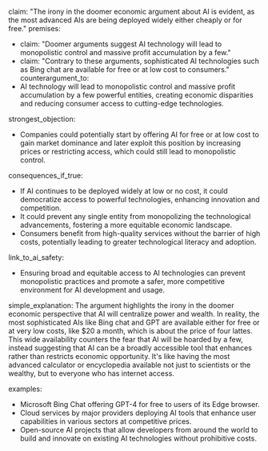claim: "The irony in the doomer economic argument about AI is evident, as the most advanced AIs are being deployed widely either cheaply or for free."
premises:
  - claim: "Doomer arguments suggest AI technology will lead to monopolistic control and massive profit accumulation by a few."
  - claim: "Contrary to these arguments, sophisticated AI technologies such as Bing chat are available for free or at low cost to consumers."
counterargument_to:
  - AI technology will lead to monopolistic control and massive profit accumulation by a few powerful entities, creating economic disparities and reducing consumer access to cutting-edge technologies.

strongest_objection:
  - Companies could potentially start by offering AI for free or at low cost to gain market dominance and later exploit this position by increasing prices or restricting access, which could still lead to monopolistic control.

consequences_if_true:
  - If AI continues to be deployed widely at low or no cost, it could democratize access to powerful technologies, enhancing innovation and competition.
  - It could prevent any single entity from monopolizing the technological advancements, fostering a more equitable economic landscape.
  - Consumers benefit from high-quality services without the barrier of high costs, potentially leading to greater technological literacy and adoption.

link_to_ai_safety:
  - Ensuring broad and equitable access to AI technologies can prevent monopolistic practices and promote a safer, more competitive environment for AI development and usage.

simple_explanation:
  The argument highlights the irony in the doomer economic perspective that AI will centralize power and wealth. In reality, the most sophisticated AIs like Bing chat and GPT are available either for free or at very low costs, like $20 a month, which is about the price of four lattes. This wide availability counters the fear that AI will be hoarded by a few, instead suggesting that AI can be a broadly accessible tool that enhances rather than restricts economic opportunity. It's like having the most advanced calculator or encyclopedia available not just to scientists or the wealthy, but to everyone who has internet access.

examples:
  - Microsoft Bing Chat offering GPT-4 for free to users of its Edge browser.
  - Cloud services by major providers deploying AI tools that enhance user capabilities in various sectors at competitive prices.
  - Open-source AI projects that allow developers from around the world to build and innovate on existing AI technologies without prohibitive costs.